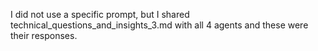 I did not use a specific prompt, but I shared technical_questions_and_insights_3.md with all 4 agents and these were their responses.